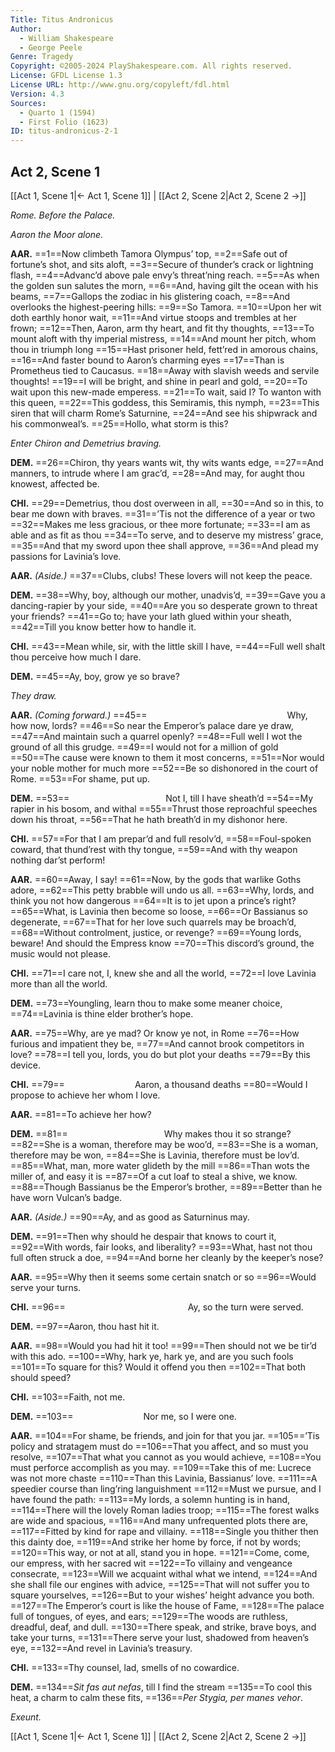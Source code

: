 ```yaml
---
Title: Titus Andronicus
Author: 
  - William Shakespeare
  - George Peele
Genre: Tragedy
Copyright: ©2005-2024 PlayShakespeare.com. All rights reserved.
License: GFDL License 1.3
License URL: http://www.gnu.org/copyleft/fdl.html
Version: 4.3
Sources:
  - Quarto 1 (1594)
  - First Folio (1623)
ID: titus-andronicus-2-1
---
```


## Act 2, Scene 1
[[Act 1, Scene 1|← Act 1, Scene 1]] | [[Act 2, Scene 2|Act 2, Scene 2 →]]

*Rome. Before the Palace.*

*Aaron the Moor alone.*

**AAR.**
==1==Now climbeth Tamora Olympus’ top,
==2==Safe out of fortune’s shot, and sits aloft,
==3==Secure of thunder’s crack or lightning flash,
==4==Advanc’d above pale envy’s threat’ning reach.
==5==As when the golden sun salutes the morn,
==6==And, having gilt the ocean with his beams,
==7==Gallops the zodiac in his glistering coach,
==8==And overlooks the highest-peering hills:
==9==So Tamora.
==10==Upon her wit doth earthly honor wait,
==11==And virtue stoops and trembles at her frown;
==12==Then, Aaron, arm thy heart, and fit thy thoughts,
==13==To mount aloft with thy imperial mistress,
==14==And mount her pitch, whom thou in triumph long
==15==Hast prisoner held, fett’red in amorous chains,
==16==And faster bound to Aaron’s charming eyes
==17==Than is Prometheus tied to Caucasus.
==18==Away with slavish weeds and servile thoughts!
==19==I will be bright, and shine in pearl and gold,
==20==To wait upon this new-made emperess.
==21==To wait, said I? To wanton with this queen,
==22==This goddess, this Semiramis, this nymph,
==23==This siren that will charm Rome’s Saturnine,
==24==And see his shipwrack and his commonweal’s.
==25==Hollo, what storm is this?

*Enter Chiron and Demetrius braving.*

**DEM.**
==26==Chiron, thy years wants wit, thy wits wants edge,
==27==And manners, to intrude where I am grac’d,
==28==And may, for aught thou knowest, affected be.

**CHI.**
==29==Demetrius, thou dost overween in all,
==30==And so in this, to bear me down with braves.
==31==’Tis not the difference of a year or two
==32==Makes me less gracious, or thee more fortunate;
==33==I am as able and as fit as thou
==34==To serve, and to deserve my mistress’ grace,
==35==And that my sword upon thee shall approve,
==36==And plead my passions for Lavinia’s love.

**AAR.**
*(Aside.)*
==37==Clubs, clubs! These lovers will not keep the peace.

**DEM.**
==38==Why, boy, although our mother, unadvis’d,
==39==Gave you a dancing-rapier by your side,
==40==Are you so desperate grown to threat your friends?
==41==Go to; have your lath glued within your sheath,
==42==Till you know better how to handle it.

**CHI.**
==43==Mean while, sir, with the little skill I have,
==44==Full well shalt thou perceive how much I dare.

**DEM.**
==45==Ay, boy, grow ye so brave?

*They draw.*

**AAR.**
*(Coming forward.)*
==45==                Why, how now, lords?
==46==So near the Emperor’s palace dare ye draw,
==47==And maintain such a quarrel openly?
==48==Full well I wot the ground of all this grudge.
==49==I would not for a million of gold
==50==The cause were known to them it most concerns,
==51==Nor would your noble mother for much more
==52==Be so dishonored in the court of Rome.
==53==For shame, put up.

**DEM.**
==53==           Not I, till I have sheath’d
==54==My rapier in his bosom, and withal
==55==Thrust those reproachful speeches down his throat,
==56==That he hath breath’d in my dishonor here.

**CHI.**
==57==For that I am prepar’d and full resolv’d,
==58==Foul-spoken coward, that thund’rest with thy tongue,
==59==And with thy weapon nothing dar’st perform!

**AAR.**
==60==Away, I say!
==61==Now, by the gods that warlike Goths adore,
==62==This petty brabble will undo us all.
==63==Why, lords, and think you not how dangerous
==64==It is to jet upon a prince’s right?
==65==What, is Lavinia then become so loose,
==66==Or Bassianus so degenerate,
==67==That for her love such quarrels may be broach’d,
==68==Without controlment, justice, or revenge?
==69==Young lords, beware! And should the Empress know
==70==This discord’s ground, the music would not please.

**CHI.**
==71==I care not, I, knew she and all the world,
==72==I love Lavinia more than all the world.

**DEM.**
==73==Youngling, learn thou to make some meaner choice,
==74==Lavinia is thine elder brother’s hope.

**AAR.**
==75==Why, are ye mad? Or know ye not, in Rome
==76==How furious and impatient they be,
==77==And cannot brook competitors in love?
==78==I tell you, lords, you do but plot your deaths
==79==By this device.

**CHI.**
==79==        Aaron, a thousand deaths
==80==Would I propose to achieve her whom I love.

**AAR.**
==81==To achieve her how?

**DEM.**
==81==           Why makes thou it so strange?
==82==She is a woman, therefore may be woo’d,
==83==She is a woman, therefore may be won,
==84==She is Lavinia, therefore must be lov’d.
==85==What, man, more water glideth by the mill
==86==Than wots the miller of, and easy it is
==87==Of a cut loaf to steal a shive, we know.
==88==Though Bassianus be the Emperor’s brother,
==89==Better than he have worn Vulcan’s badge.

**AAR.**
*(Aside.)*
==90==Ay, and as good as Saturninus may.

**DEM.**
==91==Then why should he despair that knows to court it,
==92==With words, fair looks, and liberality?
==93==What, hast not thou full often struck a doe,
==94==And borne her cleanly by the keeper’s nose?

**AAR.**
==95==Why then it seems some certain snatch or so
==96==Would serve your turns.

**CHI.**
==96==              Ay, so the turn were served.

**DEM.**
==97==Aaron, thou hast hit it.

**AAR.**
==98==Would you had hit it too!
==99==Then should not we be tir’d with this ado.
==100==Why, hark ye, hark ye, and are you such fools
==101==To square for this? Would it offend you then
==102==That both should speed?

**CHI.**
==103==Faith, not me.

**DEM.**
==103==        Nor me, so I were one.

**AAR.**
==104==For shame, be friends, and join for that you jar.
==105==’Tis policy and stratagem must do
==106==That you affect, and so must you resolve,
==107==That what you cannot as you would achieve,
==108==You must perforce accomplish as you may.
==109==Take this of me: Lucrece was not more chaste
==110==Than this Lavinia, Bassianus’ love.
==111==A speedier course than ling’ring languishment
==112==Must we pursue, and I have found the path:
==113==My lords, a solemn hunting is in hand,
==114==There will the lovely Roman ladies troop;
==115==The forest walks are wide and spacious,
==116==And many unfrequented plots there are,
==117==Fitted by kind for rape and villainy.
==118==Single you thither then this dainty doe,
==119==And strike her home by force, if not by words;
==120==This way, or not at all, stand you in hope.
==121==Come, come, our empress, with her sacred wit
==122==To villainy and vengeance consecrate,
==123==Will we acquaint withal what we intend,
==124==And she shall file our engines with advice,
==125==That will not suffer you to square yourselves,
==126==But to your wishes’ height advance you both.
==127==The Emperor’s court is like the house of Fame,
==128==The palace full of tongues, of eyes, and ears;
==129==The woods are ruthless, dreadful, deaf, and dull.
==130==There speak, and strike, brave boys, and take your turns,
==131==There serve your lust, shadowed from heaven’s eye,
==132==And revel in Lavinia’s treasury.

**CHI.**
==133==Thy counsel, lad, smells of no cowardice.

**DEM.**
==134==*Sit fas aut nefas*, till I find the stream
==135==To cool this heat, a charm to calm these fits,
==136==*Per Stygia, per manes vehor*.

*Exeunt.*

[[Act 1, Scene 1|← Act 1, Scene 1]] | [[Act 2, Scene 2|Act 2, Scene 2 →]]